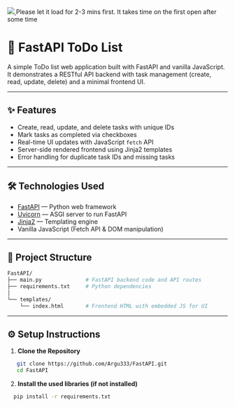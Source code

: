 <a href="https://api.render.com/deploy/srv-d13svemmcj7s738dqka0?key=w0cLzScxBew" target="_blank">
  <img src="https://img.shields.io/badge/Click%20here%20then%20retry-blue?label=If%20the%20list%20is%20unresponsive%20at%20argu333.github.io%2FFastAPI%2F&labelColor=white" />
</a>
Please let it load for 2-3 mins first. It takes time on the first open after some time

# 🚀 FastAPI ToDo List

A simple ToDo list web application built with FastAPI and vanilla JavaScript.  
It demonstrates a RESTful API backend with task management (create, read, update, delete) and a minimal frontend UI.

---

## ✨ Features

- Create, read, update, and delete tasks with unique IDs
- Mark tasks as completed via checkboxes
- Real-time UI updates with JavaScript `fetch` API
- Server-side rendered frontend using Jinja2 templates
- Error handling for duplicate task IDs and missing tasks

---

## 🛠 Technologies Used

- [FastAPI](https://fastapi.tiangolo.com/) — Python web framework
- [Uvicorn](https://www.uvicorn.org/) — ASGI server to run FastAPI
- [Jinja2](https://jinja.palletsprojects.com/) — Templating engine
- Vanilla JavaScript (Fetch API & DOM manipulation)

---

## 📁 Project Structure

```bash
FastAPI/
├── main.py              # FastAPI backend code and API routes
├── requirements.txt     # Python dependencies
│
└── templates/
    └── index.html       # Frontend HTML with embedded JS for UI
```

---

## ⚙️ Setup Instructions

1. **Clone the Repository**

```bash
   git clone https://github.com/Argu333/FastAPI.git
   cd FastAPI
```
2. **Install the used libraries (if not installed)**
```bash
  pip install -r requirements.txt
```
